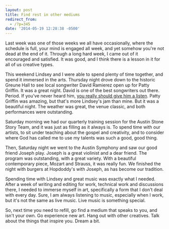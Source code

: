 ```yaml
---
layout: post
title: Find rest in other mediums
redirect_from:
  - /?p=345
date: '2014-05-19 12:28:38 -0500'
---
```

<p>Last week was one of those weeks we all have occasionally, where the schedule is full, your mind is engaged all week, and yet somehow you're not dead at the end of it. Through a long hard week, I came out of it encouraged and satisfied. It was good, and I think there is a lesson in it for all of us creative types.</p>
<p>This weekend Lindsey and I were able to spend plenty of time together, and spend it immersed in the arts. Thursday night drove down to the historic Greune Hall to see local songwriter David Ramierez open up for Patty Griffin. It was a great night. David is one of the best songwriters out there. Period. If you've never heard him, <a href="http://open.spotify.com/artist/4MBIFx8pthemIVuEJSgAxb">you really should give him a listen</a>. Patty Griffin was amazing, but that's more Lindsey's jam than mine. But it was a beautiful night. The weather was great, the venue classic, and both performances were outstanding.</p>
<p>Saturday morning we had our quarterly training session for the Austin Stone Story Team, and it was just as filling as it always is. To spend time with our artists, to sit under teaching about the gospel and creativity, and to consider where God has called me to use my talents was such a good, good thing.</p>
<p>Then, Saturday night we went to the Austin Symphony and saw our good friend Joseph play. Joseph is a great violinist and a dear friend. The program was outstanding, with a great variety. With a beautiful contemporary piece, Mozart and Strauss, it was really fun. We finished the night with burgers at Hopdoddy's with Joseph, as has become our tradition.</p>
<p>Spending time with Lindsey and great music was exactly what I needed. After a week of writing and editing for work, technical work and discussions there, I needed to immerse myself in art, specifically a form that I don't deal with every day. Sure, I am always listening to music, especially when I work, but it's not the same as live music. Live music is something special.</p>
<p>So, next time you need to refill, go find a medium that speaks to you, and isn't your own. Go experience new art. Hang out with other creatives. Talk about the things that inspire you. Dream a bit.</p>

